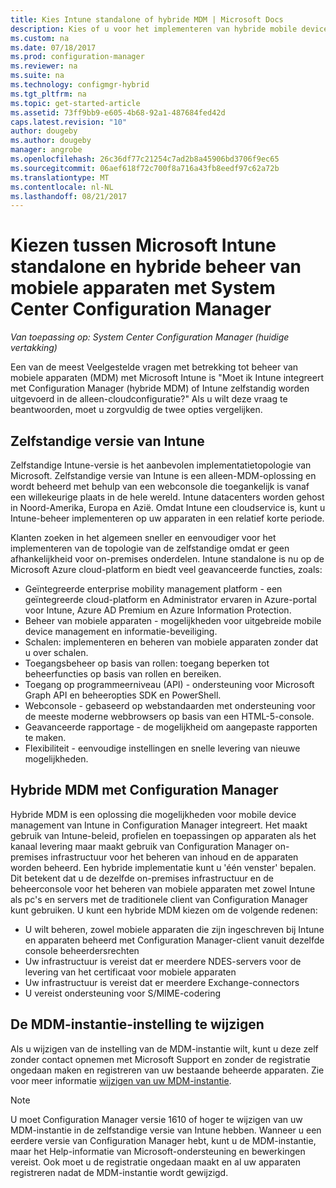 ```yaml
---
title: Kies Intune standalone of hybride MDM | Microsoft Docs
description: Kies of u voor het implementeren van hybride mobile device management met Intune en Configuration Manager of Intune zelfstandig worden uitgevoerd.
ms.custom: na
ms.date: 07/18/2017
ms.prod: configuration-manager
ms.reviewer: na
ms.suite: na
ms.technology: configmgr-hybrid
ms.tgt_pltfrm: na
ms.topic: get-started-article
ms.assetid: 73ff9bb9-e605-4b68-92a1-487684fed42d
caps.latest.revision: "10"
author: dougeby
ms.author: dougeby
manager: angrobe
ms.openlocfilehash: 26c36df77c21254c7ad2b8a45906bd3706f9ec65
ms.sourcegitcommit: 06aef618f72c700f8a716a43fb8eedf97c62a72b
ms.translationtype: MT
ms.contentlocale: nl-NL
ms.lasthandoff: 08/21/2017
---
```

# <a name="choose-between-microsoft-intune-standalone-and-hybrid-mobile-device-management-with-system-center-configuration-manager"></a>Kiezen tussen Microsoft Intune standalone en hybride beheer van mobiele apparaten met System Center Configuration Manager

*Van toepassing op: System Center Configuration Manager (huidige vertakking)*

Een van de meest Veelgestelde vragen met betrekking tot beheer van mobiele apparaten (MDM) met Microsoft Intune is "Moet ik Intune integreert met Configuration Manager (hybride MDM) of Intune zelfstandig worden uitgevoerd in de alleen-cloudconfiguratie?" Als u wilt deze vraag te beantwoorden, moet u zorgvuldig de twee opties vergelijken.

## <a name="intune-standalone"></a>Zelfstandige versie van Intune
Zelfstandige Intune-versie is het aanbevolen implementatietopologie van Microsoft. Zelfstandige versie van Intune is een alleen-MDM-oplossing en wordt beheerd met behulp van een webconsole die toegankelijk is vanaf een willekeurige plaats in de hele wereld. Intune datacenters worden gehost in Noord-Amerika, Europa en Azië. Omdat Intune een cloudservice is, kunt u Intune-beheer implementeren op uw apparaten in een relatief korte periode.

Klanten zoeken in het algemeen sneller en eenvoudiger voor het implementeren van de topologie van de zelfstandige omdat er geen afhankelijkheid voor on-premises onderdelen. Intune standalone is nu op de Microsoft Azure cloud-platform en biedt veel geavanceerde functies, zoals:
- Geïntegreerde enterprise mobility management platform - een geïntegreerde cloud-platform en Administrator ervaren in Azure-portal voor Intune, Azure AD Premium en Azure Information Protection.
- Beheer van mobiele apparaten - mogelijkheden voor uitgebreide mobile device management en informatie-beveiliging.
- Schalen: implementeren en beheren van mobiele apparaten zonder dat u over schalen.
- Toegangsbeheer op basis van rollen: toegang beperken tot beheerfuncties op basis van rollen en bereiken.
- Toegang op programmeerniveau (API) - ondersteuning voor Microsoft Graph API en beheeropties SDK en PowerShell.
- Webconsole - gebaseerd op webstandaarden met ondersteuning voor de meeste moderne webbrowsers op basis van een HTML-5-console.
- Geavanceerde rapportage - de mogelijkheid om aangepaste rapporten te maken.
- Flexibiliteit - eenvoudige instellingen en snelle levering van nieuwe mogelijkheden.


## <a name="hybrid-mdm-with-configuration-manager"></a>Hybride MDM met Configuration Manager
Hybride MDM is een oplossing die mogelijkheden voor mobile device management van Intune in Configuration Manager integreert. Het maakt gebruik van Intune-beleid, profielen en toepassingen op apparaten als het kanaal levering maar maakt gebruik van Configuration Manager on-premises infrastructuur voor het beheren van inhoud en de apparaten worden beheerd. Een hybride implementatie kunt u 'één venster' bepalen.  Dit betekent dat u de dezelfde on-premises infrastructuur en de beheerconsole voor het beheren van mobiele apparaten met zowel Intune als pc's en servers met de traditionele client van Configuration Manager kunt gebruiken. U kunt een hybride MDM kiezen om de volgende redenen:  
- U wilt beheren, zowel mobiele apparaten die zijn ingeschreven bij Intune en apparaten beheerd met Configuration Manager-client vanuit dezelfde console beheerdersrechten
- Uw infrastructuur is vereist dat er meerdere NDES-servers voor de levering van het certificaat voor mobiele apparaten
- Uw infrastructuur is vereist dat er meerdere Exchange-connectors
- U vereist ondersteuning voor S/MIME-codering


## <a name="changing-the-mdm-authority-setting"></a>De MDM-instantie-instelling te wijzigen
Als u wijzigen van de instelling van de MDM-instantie wilt, kunt u deze zelf zonder contact opnemen met Microsoft Support en zonder de registratie ongedaan maken en registreren van uw bestaande beheerde apparaten. Zie voor meer informatie [wijzigen van uw MDM-instantie](../deploy-use/change-mdm-authority.md).

> [!NOTE]    
> U moet Configuration Manager versie 1610 of hoger te wijzigen van uw MDM-instantie in de zelfstandige versie van Intune hebben. Wanneer u een eerdere versie van Configuration Manager hebt, kunt u de MDM-instantie, maar het Help-informatie van Microsoft-ondersteuning en bewerkingen vereist. Ook moet u de registratie ongedaan maakt en al uw apparaten registreren nadat de MDM-instantie wordt gewijzigd.  

